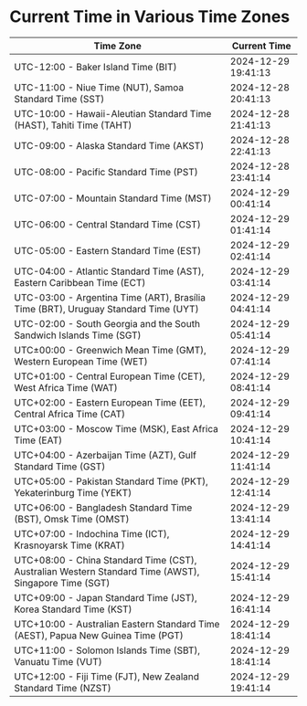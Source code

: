 # Current Time in Various Time Zones

| Time Zone | Current Time |
|-----------|--------------|
| UTC-12:00 - Baker Island Time (BIT) | 2024-12-29 19:41:13 |
| UTC-11:00 - Niue Time (NUT), Samoa Standard Time (SST) | 2024-12-28 20:41:13 |
| UTC-10:00 - Hawaii-Aleutian Standard Time (HAST), Tahiti Time (TAHT) | 2024-12-28 21:41:13 |
| UTC-09:00 - Alaska Standard Time (AKST) | 2024-12-28 22:41:13 |
| UTC-08:00 - Pacific Standard Time (PST) | 2024-12-28 23:41:14 |
| UTC-07:00 - Mountain Standard Time (MST) | 2024-12-29 00:41:14 |
| UTC-06:00 - Central Standard Time (CST) | 2024-12-29 01:41:14 |
| UTC-05:00 - Eastern Standard Time (EST) | 2024-12-29 02:41:14 |
| UTC-04:00 - Atlantic Standard Time (AST), Eastern Caribbean Time (ECT) | 2024-12-29 03:41:14 |
| UTC-03:00 - Argentina Time (ART), Brasília Time (BRT), Uruguay Standard Time (UYT) | 2024-12-29 04:41:14 |
| UTC-02:00 - South Georgia and the South Sandwich Islands Time (SGT) | 2024-12-29 05:41:14 |
| UTC±00:00 - Greenwich Mean Time (GMT), Western European Time (WET) | 2024-12-29 07:41:14 |
| UTC+01:00 - Central European Time (CET), West Africa Time (WAT) | 2024-12-29 08:41:14 |
| UTC+02:00 - Eastern European Time (EET), Central Africa Time (CAT) | 2024-12-29 09:41:14 |
| UTC+03:00 - Moscow Time (MSK), East Africa Time (EAT) | 2024-12-29 10:41:14 |
| UTC+04:00 - Azerbaijan Time (AZT), Gulf Standard Time (GST) | 2024-12-29 11:41:14 |
| UTC+05:00 - Pakistan Standard Time (PKT), Yekaterinburg Time (YEKT) | 2024-12-29 12:41:14 |
| UTC+06:00 - Bangladesh Standard Time (BST), Omsk Time (OMST) | 2024-12-29 13:41:14 |
| UTC+07:00 - Indochina Time (ICT), Krasnoyarsk Time (KRAT) | 2024-12-29 14:41:14 |
| UTC+08:00 - China Standard Time (CST), Australian Western Standard Time (AWST), Singapore Time (SGT) | 2024-12-29 15:41:14 |
| UTC+09:00 - Japan Standard Time (JST), Korea Standard Time (KST) | 2024-12-29 16:41:14 |
| UTC+10:00 - Australian Eastern Standard Time (AEST), Papua New Guinea Time (PGT) | 2024-12-29 18:41:14 |
| UTC+11:00 - Solomon Islands Time (SBT), Vanuatu Time (VUT) | 2024-12-29 18:41:14 |
| UTC+12:00 - Fiji Time (FJT), New Zealand Standard Time (NZST) | 2024-12-29 19:41:14 |

